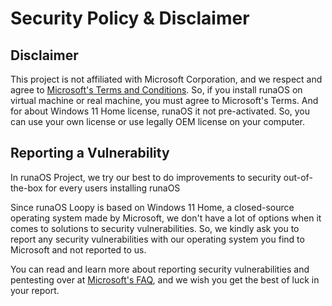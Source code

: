 # Security Policy & Disclaimer

## Disclaimer

This project is not affiliated with Microsoft Corporation, and we respect and agree to [Microsoft's Terms and Conditions](https://www.microsoft.com/en-us/UseTerms/Retail/Windows/11/UseTerms_Retail_Windows_11_English.htm).
So, if you install runaOS on virtual machine or real machine, you must agree to Microsoft's Terms. And for about Windows 11 Home license, runaOS it not pre-activated. So, you can use your own license or use legally OEM license on your computer.

## Reporting a Vulnerability

In runaOS Project, we try our best to do improvements to security out-of-the-box for every users installing runaOS

Since runaOS Loopy is based on Windows 11 Home, a closed-source operating system made by Microsoft, we don't have a lot of options when it comes to solutions to security vulnerabilities. So, we kindly ask you to report any security vulnerabilities with our operating system you find to Microsoft and not reported to us.

You can read and learn more about reporting security vulnerabilities and pentesting over at [Microsoft's FAQ](https://www.microsoft.com/en-us/msrc/faqs-report-an-issue), and we wish you get the best of luck in your report.
